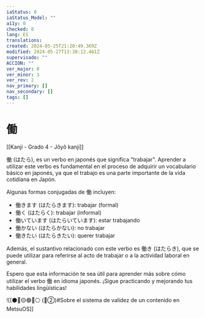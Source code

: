 ```yaml
---
iaStatus: 0
iaStatus_Model: ""
a11y: 0
checked: 0
lang: ES
translations: 
created: 2024-05-25T21:20:49.369Z
modified: 2024-05-27T13:38:12.461Z
supervisado: ""
ACCION: ""
ver_major: 0
ver_minor: 3
ver_rev: 2
nav_primary: []
nav_secondary: []
tags: []
---
```

# 働

[[Kanji - Grado 4 - Jôyô kanji]]

働 (はたら), es un verbo en japonés que significa "trabajar". Aprender a utilizar este verbo es fundamental en el proceso de adquirir un vocabulario básico en japonés, ya que el trabajo es una parte importante de la vida cotidiana en Japón.

Algunas formas conjugadas de 働 incluyen:

- 働きます (はたらきます): trabajar (formal)
- 働く (はたらく): trabajar (informal)
- 働いています (はたらいています): estar trabajando
- 働かない (はたらかない): no trabajar
- 働きたい (はたらきたい): querer trabajar

Además, el sustantivo relacionado con este verbo es 働き (はたらき), que se puede utilizar para referirse al acto de trabajar o a la actividad laboral en general.

Espero que esta información te sea útil para aprender más sobre cómo utilizar el verbo 働 en idioma japonés. ¡Sigue practicando y mejorando tus habilidades lingüísticas!


![[⚫🔴🟡🟢🔵⚪ (🔴②)#Sobre el sistema de validez de un contenido en MetsuOS]]